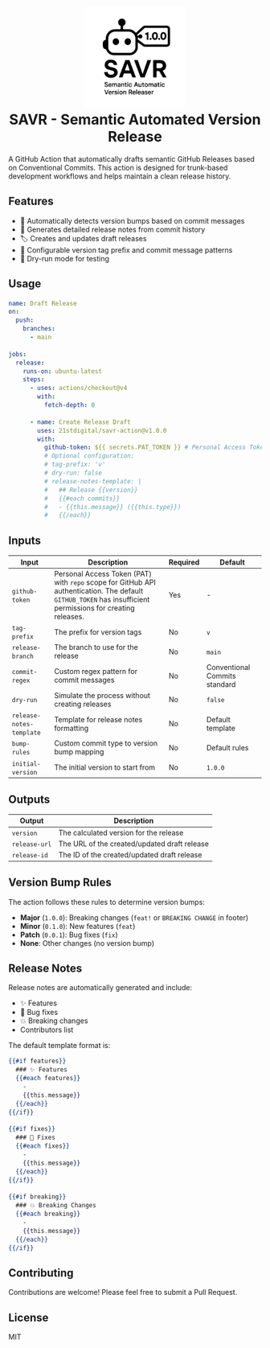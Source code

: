 <h1 align="center">
  <picture>
    <source media="(prefers-color-scheme: dark)" srcset="logo-dark.svg">
    <img src="logo-light.svg" alt="SAVR Logo" width="200"/>
  </picture>
  <br>
  SAVR - Semantic Automated Version Release
</h1>

A GitHub Action that automatically drafts semantic GitHub Releases based on Conventional Commits. This action is designed for trunk-based development workflows and helps maintain a clean release history.

## Features

- 🔄 Automatically detects version bumps based on commit messages
- 📝 Generates detailed release notes from commit history
- 🏷️ Creates and updates draft releases
- 🔧 Configurable version tag prefix and commit message patterns
- 🧪 Dry-run mode for testing

## Usage

```yaml
name: Draft Release
on:
  push:
    branches:
      - main

jobs:
  release:
    runs-on: ubuntu-latest
    steps:
      - uses: actions/checkout@v4
        with:
          fetch-depth: 0

      - name: Create Release Draft
        uses: 21stdigital/savr-action@v1.0.0
        with:
          github-token: ${{ secrets.PAT_TOKEN }} # Personal Access Token with repo scope
          # Optional configuration:
          # tag-prefix: 'v'
          # dry-run: false
          # release-notes-template: |
          #   ## Release {{version}}
          #   {{#each commits}}
          #   - {{this.message}} ({{this.type}})
          #   {{/each}}
```

## Inputs

| Input                    | Description                                                                                                                                                 | Required | Default                       |
| ------------------------ | ----------------------------------------------------------------------------------------------------------------------------------------------------------- | -------- | ----------------------------- |
| `github-token`           | Personal Access Token (PAT) with `repo` scope for GitHub API authentication. The default `GITHUB_TOKEN` has insufficient permissions for creating releases. | Yes      | -                             |
| `tag-prefix`             | The prefix for version tags                                                                                                                                 | No       | `v`                           |
| `release-branch`         | The branch to use for the release                                                                                                                           | No       | `main`                        |
| `commit-regex`           | Custom regex pattern for commit messages                                                                                                                    | No       | Conventional Commits standard |
| `dry-run`                | Simulate the process without creating releases                                                                                                              | No       | `false`                       |
| `release-notes-template` | Template for release notes formatting                                                                                                                       | No       | Default template              |
| `bump-rules`             | Custom commit type to version bump mapping                                                                                                                  | No       | Default rules                 |
| `initial-version`        | The initial version to start from                                                                                                                           | No       | `1.0.0`                       |

## Outputs

| Output        | Description                                  |
| ------------- | -------------------------------------------- |
| `version`     | The calculated version for the release       |
| `release-url` | The URL of the created/updated draft release |
| `release-id`  | The ID of the created/updated draft release  |

## Version Bump Rules

The action follows these rules to determine version bumps:

- **Major** (`1.0.0`): Breaking changes (`feat!` or `BREAKING CHANGE` in footer)
- **Minor** (`0.1.0`): New features (`feat`)
- **Patch** (`0.0.1`): Bug fixes (`fix`)
- **None**: Other changes (no version bump)

## Release Notes

Release notes are automatically generated and include:

- ✨ Features
- 🐛 Bug fixes
- 💥 Breaking changes
- Contributors list

The default template format is:

```handlebars
{{#if features}}
  ### ✨ Features
  {{#each features}}
    -
    {{this.message}}
  {{/each}}
{{/if}}

{{#if fixes}}
  ### 🐛 Fixes
  {{#each fixes}}
    -
    {{this.message}}
  {{/each}}
{{/if}}

{{#if breaking}}
  ### 💥 Breaking Changes
  {{#each breaking}}
    -
    {{this.message}}
  {{/each}}
{{/if}}
```

## Contributing

Contributions are welcome! Please feel free to submit a Pull Request.

## License

MIT

